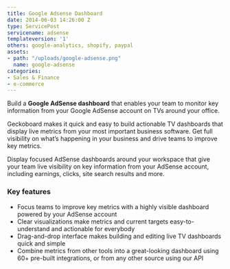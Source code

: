 ```yaml
---
title: Google Adsense Dashboard
date: 2014-06-03 14:26:00 Z
type: ServicePost
servicename: adsense
templateversion: '1'
others: google-analytics, shopify, paypal
assets:
- path: "/uploads/google-adsense.png"
  name: google-adsense
categories:
- Sales & Finance
- e-commerce
---
```


Build a **Google AdSense dashboard** that enables your team to monitor key information from your Google AdSense account on TVs around your office.

Geckoboard makes it quick and easy to build actionable TV dashboards that display live metrics from your most important business software. Get full visibility on what’s happening in your business and drive teams to improve key metrics. 

Display focused AdSense dashboards around your workspace that give your team live visibility on key information from your AdSense account, including earnings, clicks, site search results and more.


<div class="useful-resources widget-main__inner">
<h3>Key features</h3>
<ul class="resources-links">
<li><span>Focus teams to improve key metrics with a highly visible dashboard powered by your AdSense account</span></li>
<li><span>Clear visualizations make metrics and current targets easy-to-understand and actionable for everybody</span></li>
<li><span>Drag-and-drop interface makes building and editing live TV dashboards quick and simple</span></li>
<li><span>Combine metrics from other tools into a great-looking dashboard using 60+ pre-built integrations, or from any other source using our API</span></li>
</ul>
</div>
